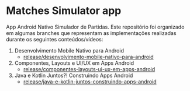 # Matches Simulator app

App Android Nativo Simulador de Partidas. Este repositório foi organizado em algumas branches que representam as implementações realizadas durante os seguintes conteúdos/vídeos:
1. Desenvolvimento Mobile Nativo para Android
    - [release/desenvolvimento-mobile-nativo-para-android](https://github.com/MatheusGG/dio-matches-simulator/tree/release/desenvolvimento-mobile-nativo-para-android)
2. Componentes, Layouts e UI/UX em Apps Android
    - [release/componentes-layouts-ui-ux-em-apps-android](https://github.com/MatheusGG/dio-matches-simulator/tree/release/desenvolvimento-mobile-nativo-para-android)
3. Java e Kotlin Juntos?! Construindo Apps Android
    - [release/java-e-kotlin-juntos-construindo-apps-android](https://github.com/MatheusGG/dio-matches-simulator/tree/release/java-e-kotlin-juntos-construindo-apps-android)
